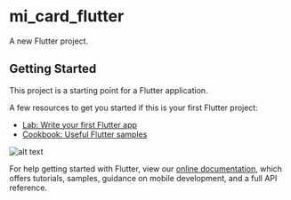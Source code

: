 # mi_card_flutter

A new Flutter project.

## Getting Started

This project is a starting point for a Flutter application.

A few resources to get you started if this is your first Flutter project:

- [Lab: Write your first Flutter app](https://flutter.dev/docs/get-started/codelab)
- [Cookbook: Useful Flutter samples](https://flutter.dev/docs/cookbook)

![alt text](https://miro.medium.com/max/674/0*gW-5b1QarAE6NIGw)

For help getting started with Flutter, view our
[online documentation](https://flutter.dev/docs), which offers tutorials,
samples, guidance on mobile development, and a full API reference.
